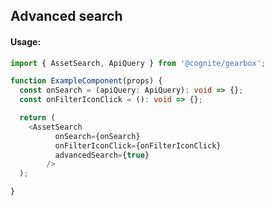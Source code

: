 ## Advanced search

<!-- STORY -->

#### Usage:

```typescript jsx
import { AssetSearch, ApiQuery } from '@cognite/gearbox';

function ExampleComponent(props) {
  const onSearch = (apiQuery: ApiQuery): void => {};
  const onFilterIconClick = (): void => {}; 

  return (
    <AssetSearch
          onSearch={onSearch}
          onFilterIconClick={onFilterIconClick}
          advancedSearch={true}
        />
  );

}
```
